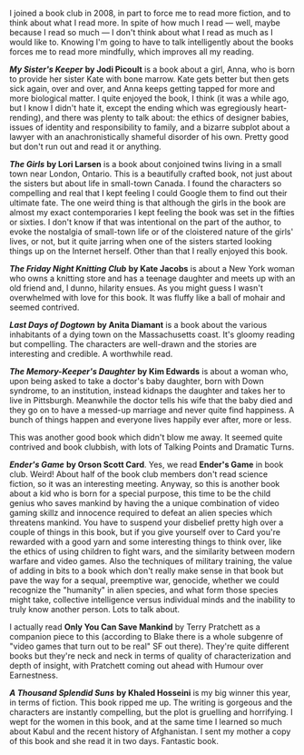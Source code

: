 <!--
.. title: Book Club Books Read in 2008
.. date: 2008-12-26 10:47:23
.. author: Amy Brown
-->

I joined a book club in 2008, in part to force me to read
more fiction, and to think about what I read more.  In
spite of how much I read — well, maybe because I read
so much — I don't think about what I read as much as
I would like to.  Knowing I'm going to have to talk intelligently
about the books forces me to read more mindfully, which
improves all my reading.

***My Sister's Keeper*** __by Jodi Picoult__ is a book
about a girl, Anna, who is born to provide her sister 
Kate with bone marrow.  Kate gets better but then
gets sick again, over and over, and Anna keeps getting
tapped for more and more biological matter.  I quite
enjoyed the book, I think (it was a while ago, but I
know I didn't hate it, except the ending which was
egregiously heart-rending), and there was plenty to talk about: the
ethics of designer babies, issues of identity and
responsibility to family, and a bizarre subplot about
a lawyer with an anachronistically shameful disorder
of his own.  Pretty good but don't run out and read
it or anything.

***The Girls*** __by Lori Larsen__ is a book about 
conjoined twins living in a small town near London,
Ontario.  This is a beautifully crafted book, not
just about the sisters but about life in small-town
Canada.  I found the characters so compelling and real that 
I kept feeling I could Google them to find out their
ultimate fate.  The one weird thing is that although
the girls in the book are almost my exact contemporaries
I kept feeling the book was set in the fifties or
sixties.  I don't know if that was intentional on 
the part of the author, to evoke the nostalgia of
small-town life or of the cloistered nature of the
girls' lives, or not, but it quite jarring when one
of the sisters started looking things up on the
Internet herself.  Other than that I really enjoyed 
this book.

***The Friday Night Knitting Club*** __by Kate Jacobs__
is about a New York woman who owns a knitting store
and has a teenage daughter and meets up with an old
friend and, I dunno, hilarity ensues.  As you might
guess I wasn't overwhelmed with love for this book.
It was fluffy like a ball of mohair and seemed
contrived.

***Last Days of Dogtown*** __by Anita Diamant__ is a
book about the various inhabitants of a dying town
on the Massachusetts coast.  It's gloomy reading
but compelling.  The characters are well-drawn and
the stories are interesting and credible.  A worthwhile
read.

***The Memory-Keeper's Daughter*** __by Kim Edwards__
is about a woman who, upon being asked to take a 
doctor's baby daughter, born with Down syndrome, to
an institution, instead kidnaps the daughter and
takes her to live in Pittsburgh.  Meanwhile the 
doctor tells his wife that the baby died and they
go on to have a messed-up marriage and never quite
find happiness.  A bunch of things happen and 
everyone lives happily ever after, more or less.

This was another good book which didn't blow
me away.  It seemed quite contrived and book clubbish,
with lots of Talking Points and Dramatic Turns.

***Ender's Game*** __by Orson Scott Card__.  Yes, we
read **Ender's Game** in book club.  Weird!  About
half of the book club members don't read science
fiction, so it was an interesting meeting.  Anyway,
so this is another book about a kid who is born
for a special purpose, this time to be the child
genius who saves mankind by having the a unique
combination of video gaming skillz and innocence
required to defeat an alien species which threatens
mankind.  You have to suspend your disbelief pretty
high over a couple of things in this book, but if
you give yourself over to Card you're rewarded with
a good yarn and some interesting things to think
over, like the ethics of using children to fight
wars, and the similarity between modern warfare
and video games.  Also the techniques of military
training, the value of adding in bits to a book which
don't really make sense in that book but pave the way
for a sequal, preemptive war, genocide, whether we 
could recognize the "humanity" in alien species, and
what form those species might take, collective 
intelligence versus individual minds and the inability
to truly know another person. Lots to talk about.

I actually read **Only You Can Save Mankind** by Terry
Pratchett as a companion piece to this (according
to Blake there is a whole subgenre of "video games
that turn out to be real" SF out there).  They're
quite different books but they're neck and
neck in terms of quality of characterization and
depth of insight, with Pratchett coming out ahead
with Humour over Earnestness.

***A Thousand Splendid Suns*** __by Khaled Hosseini__
is my big winner this year, in terms of fiction.  This
book ripped me up.  The writing is gorgeous and the
characters are instantly compelling, but the plot
is gruelling and horrifying.  I wept for the women 
in this book, and at the same time I learned so much
about Kabul and the recent history of Afghanistan.
I sent my mother a copy of this book and she read it
in two days.  Fantastic book.


